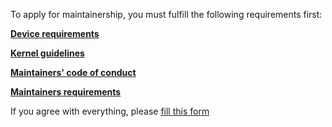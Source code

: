 
To apply for maintainership, you must fulfill the following requirements first:

 [**Device requirements**](https://github.com/lighthouse-os/blob/raft/device_requirements.md)   
 
 [**Kernel guidelines**](https://github.com/lighthouse-os/official_devices/kernel_guidelines.md)

 [**Maintainers' code of conduct**](https://github.com/lighthouse-os/official_devices/kernel_guidelines.md)

 [**Maintainers requirements**](https://github.com/lighthouse-os/official_devices/kernel_guidelines.md)


If you agree with everything, please [fill this form](https://github.com/lighthouse-os/official_devices/issues/new/choose)
